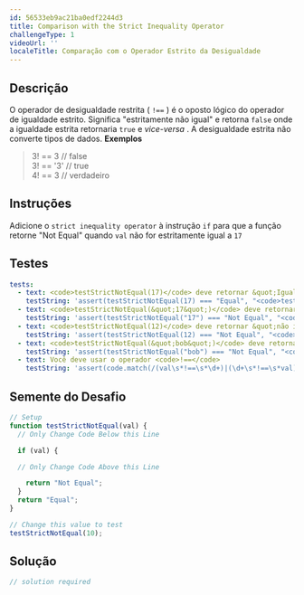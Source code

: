 ```yaml
---
id: 56533eb9ac21ba0edf2244d3
title: Comparison with the Strict Inequality Operator
challengeType: 1
videoUrl: ''
localeTitle: Comparação com o Operador Estrito da Desigualdade
---
```


## Descrição
<section id="description"> O operador de desigualdade restrita ( <code>!==</code> ) é o oposto lógico do operador de igualdade estrito. Significa &quot;estritamente não igual&quot; e retorna <code>false</code> onde a igualdade estrita retornaria <code>true</code> e <em>vice-versa</em> . A desigualdade estrita não converte tipos de dados. <strong>Exemplos</strong> <blockquote> 3! == 3 // false <br> 3! == &#39;3&#39; // true <br> 4! == 3 // verdadeiro </blockquote></section>

## Instruções
<section id="instructions"> Adicione o <code>strict inequality operator</code> à instrução <code>if</code> para que a função retorne &quot;Not Equal&quot; quando <code>val</code> não for estritamente igual a <code>17</code> </section>

## Testes
<section id='tests'>

```yml
tests:
  - text: <code>testStrictNotEqual(17)</code> deve retornar &quot;Igual&quot;
    testString: 'assert(testStrictNotEqual(17) === "Equal", "<code>testStrictNotEqual(17)</code> should return "Equal"");'
  - text: <code>testStrictNotEqual(&quot;17&quot;)</code> deve retornar &quot;não igual&quot;
    testString: 'assert(testStrictNotEqual("17") === "Not Equal", "<code>testStrictNotEqual("17")</code> should return "Not Equal"");'
  - text: <code>testStrictNotEqual(12)</code> deve retornar &quot;não igual&quot;
    testString: 'assert(testStrictNotEqual(12) === "Not Equal", "<code>testStrictNotEqual(12)</code> should return "Not Equal"");'
  - text: <code>testStrictNotEqual(&quot;bob&quot;)</code> deve retornar &quot;não igual&quot;
    testString: 'assert(testStrictNotEqual("bob") === "Not Equal", "<code>testStrictNotEqual("bob")</code> should return "Not Equal"");'
  - text: Você deve usar o operador <code>!==</code>
    testString: 'assert(code.match(/(val\s*!==\s*\d+)|(\d+\s*!==\s*val)/g).length > 0, "You should use the <code>!==</code> operator");'

```

</section>

## Semente do Desafio
<section id='challengeSeed'>

<div id='js-seed'>

```js
// Setup
function testStrictNotEqual(val) {
  // Only Change Code Below this Line

  if (val) {

  // Only Change Code Above this Line

    return "Not Equal";
  }
  return "Equal";
}

// Change this value to test
testStrictNotEqual(10);

```

</div>



</section>

## Solução
<section id='solution'>

```js
// solution required
```
</section>
